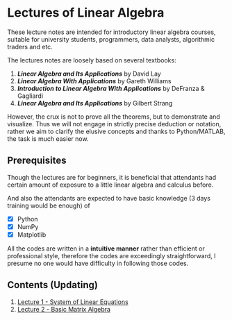 # Lectures of Linear Algebra
These lecture notes are intended for introductory linear algebra courses, suitable for university students, programmers, data analysts, algorithmic traders and etc. 

The lectures notes are loosely based on several textbooks:

1. <b><i>Linear Algebra and Its Applications</i></b> by David Lay 
2. <b><i>Linear Algebra With Applications</i></b> by Gareth Williams
3. <b><i>Introduction to Linear Algebra With Applications</i></b> by DeFranza & Gagliardi
4. <b><i>Linear Algebra and Its Applications</i></b> by Gilbert Strang 

However, the crux is not to prove all the theorems, but to demonstrate and visualize. Thus we will not engage in strictly precise deduction or notation, rather we aim to clarify the elusive concepts and thanks to Python/MATLAB, the task is much easier now.

## Prerequisites
Though the lectures are for beginners, it is beneficial that attendants had certain amount of exposure to a little linear algebra and calculus before.

And also the attendants are expected to have basic knowledge (3 days training would be enough) of 
- [x] Python
- [x] NumPy
- [x] Matplotlib

All the codes are written in a <b>intuitive manner</b> rather than efficient or professional style, therefore the codes are exceedingly straightforward, I presume no one would have difficulty in following those codes.

## Contents (Updating)

1. [Lecture 1 - System of Linear Equations](https://github.com/WeijieChen-MacroAnalyst/LinearAlgebra/blob/master/Chapter%201%20-%20Linear%20Equation%20System.ipynb)
2. [Lecture 2 - Basic Matrix Algebra](https://github.com/WeijieChen-MacroAnalyst/LinearAlgebraLectures/blob/master/Chapter%202%20-%20Basic%20Matrix%20Algebra.ipynb)
